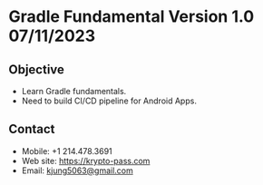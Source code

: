 # Gradle Fundamental Version 1.0 07/11/2023

## Objective

- Learn Gradle fundamentals.
- Need to build CI/CD pipeline for Android Apps.

## Contact

- Mobile: +1 214.478.3691
- Web site: https://krypto-pass.com
- Email: kjung5063@gmail.com
